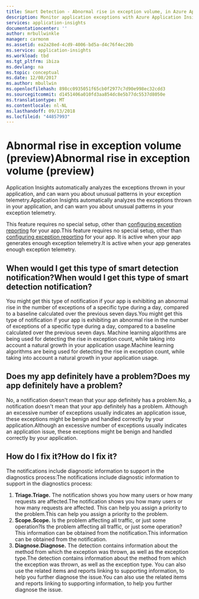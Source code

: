 ```yaml
---
title: Smart Detection - Abnormal rise in exception volume, in Azure Application Insights | Microsoft Docs
description: Monitor application exceptions with Azure Application Insights for unusual patterns in exception volume.
services: application-insights
documentationcenter: ''
author: mrbullwinkle
manager: carmonm
ms.assetid: ea2a28ed-4cd9-4006-bd5a-d4c76f4ec20b
ms.service: application-insights
ms.workload: tbd
ms.tgt_pltfrm: ibiza
ms.devlang: na
ms.topic: conceptual
ms.date: 12/08/2017
ms.author: mbullwin
ms.openlocfilehash: 898cc0935051f65cb0f2977c7d90e998ec32cdd3
ms.sourcegitcommit: d1451406a010fd3aa854dc8e5b77dc5537d8050e
ms.translationtype: MT
ms.contentlocale: nl-NL
ms.lasthandoff: 09/13/2018
ms.locfileid: "44857993"
---
```

# <a name="abnormal-rise-in-exception-volume-preview"></a><span data-ttu-id="ee04d-103">Abnormal rise in exception volume (preview)</span><span class="sxs-lookup"><span data-stu-id="ee04d-103">Abnormal rise in exception volume (preview)</span></span>

<span data-ttu-id="ee04d-104">Application Insights automatically analyzes the exceptions thrown in your application, and can warn you about unusual patterns in your exception telemetry.</span><span class="sxs-lookup"><span data-stu-id="ee04d-104">Application Insights automatically analyzes the exceptions thrown in your application, and can warn you about unusual patterns in your exception telemetry.</span></span>

<span data-ttu-id="ee04d-105">This feature requires no special setup, other than [configuring exception reporting](https://docs.microsoft.com/azure/application-insights/app-insights-asp-net-exceptions#set-up-exception-reporting) for your app.</span><span class="sxs-lookup"><span data-stu-id="ee04d-105">This feature requires no special setup, other than [configuring exception reporting](https://docs.microsoft.com/azure/application-insights/app-insights-asp-net-exceptions#set-up-exception-reporting) for your app.</span></span> <span data-ttu-id="ee04d-106">It is active when your app generates enough exception telemetry.</span><span class="sxs-lookup"><span data-stu-id="ee04d-106">It is active when your app generates enough exception telemetry.</span></span>

## <a name="when-would-i-get-this-type-of-smart-detection-notification"></a><span data-ttu-id="ee04d-107">When would I get this type of smart detection notification?</span><span class="sxs-lookup"><span data-stu-id="ee04d-107">When would I get this type of smart detection notification?</span></span>
<span data-ttu-id="ee04d-108">You might get this type of notification if your app is exhibiting an abnormal rise in the number of exceptions of a specific type during a day, compared to a baseline calculated over the previous seven days.</span><span class="sxs-lookup"><span data-stu-id="ee04d-108">You might get this type of notification if your app is exhibiting an abnormal rise in the number of exceptions of a specific type during a day, compared to a baseline calculated over the previous seven days.</span></span>
<span data-ttu-id="ee04d-109">Machine learning algorithms are being used for detecting the rise in exception count, while taking into account a natural growth in your application usage.</span><span class="sxs-lookup"><span data-stu-id="ee04d-109">Machine learning algorithms are being used for detecting the rise in exception count, while taking into account a natural growth in your application usage.</span></span>

## <a name="does-my-app-definitely-have-a-problem"></a><span data-ttu-id="ee04d-110">Does my app definitely have a problem?</span><span class="sxs-lookup"><span data-stu-id="ee04d-110">Does my app definitely have a problem?</span></span>
<span data-ttu-id="ee04d-111">No, a notification doesn't mean that your app definitely has a problem.</span><span class="sxs-lookup"><span data-stu-id="ee04d-111">No, a notification doesn't mean that your app definitely has a problem.</span></span> <span data-ttu-id="ee04d-112">Although an excessive number of exceptions usually indicates an application issue, these exceptions might be benign and handled correctly by your application.</span><span class="sxs-lookup"><span data-stu-id="ee04d-112">Although an excessive number of exceptions usually indicates an application issue, these exceptions might be benign and handled correctly by your application.</span></span>

## <a name="how-do-i-fix-it"></a><span data-ttu-id="ee04d-113">How do I fix it?</span><span class="sxs-lookup"><span data-stu-id="ee04d-113">How do I fix it?</span></span>
<span data-ttu-id="ee04d-114">The notifications include diagnostic information to support in the diagnostics process:</span><span class="sxs-lookup"><span data-stu-id="ee04d-114">The notifications include diagnostic information to support in the diagnostics process:</span></span>
1. <span data-ttu-id="ee04d-115">**Triage.**</span><span class="sxs-lookup"><span data-stu-id="ee04d-115">**Triage.**</span></span> <span data-ttu-id="ee04d-116">The notification shows you how many users or how many requests are affected.</span><span class="sxs-lookup"><span data-stu-id="ee04d-116">The notification shows you how many users or how many requests are affected.</span></span> <span data-ttu-id="ee04d-117">This can help you assign a priority to the problem.</span><span class="sxs-lookup"><span data-stu-id="ee04d-117">This can help you assign a priority to the problem.</span></span>
2. <span data-ttu-id="ee04d-118">**Scope.**</span><span class="sxs-lookup"><span data-stu-id="ee04d-118">**Scope.**</span></span> <span data-ttu-id="ee04d-119">Is the problem affecting all traffic, or just some operation?</span><span class="sxs-lookup"><span data-stu-id="ee04d-119">Is the problem affecting all traffic, or just some operation?</span></span> <span data-ttu-id="ee04d-120">This information can be obtained from the notification.</span><span class="sxs-lookup"><span data-stu-id="ee04d-120">This information can be obtained from the notification.</span></span>
3. <span data-ttu-id="ee04d-121">**Diagnose.**</span><span class="sxs-lookup"><span data-stu-id="ee04d-121">**Diagnose.**</span></span> <span data-ttu-id="ee04d-122">The detection contains information about the method from which the exception was thrown, as well as the exception type.</span><span class="sxs-lookup"><span data-stu-id="ee04d-122">The detection contains information about the method from which the exception was thrown, as well as the exception type.</span></span> <span data-ttu-id="ee04d-123">You can also use the related items and reports linking to supporting information, to help you further diagnose the issue.</span><span class="sxs-lookup"><span data-stu-id="ee04d-123">You can also use the related items and reports linking to supporting information, to help you further diagnose the issue.</span></span>
